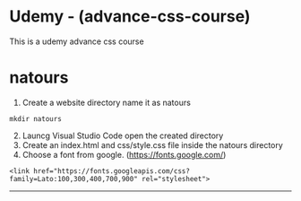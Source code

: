 # Udemy - (advance-css-course)
This is a udemy advance css course

# natours
1. Create a website directory name it as natours
```
mkdir natours
```
2. Launcg Visual Studio Code open the created directory
3. Create an index.html and css/style.css file inside the natours directory
4. Choose a font from google. (https://fonts.google.com/)
```
<link href="https://fonts.googleapis.com/css?family=Lato:100,300,400,700,900" rel="stylesheet">
```

___

